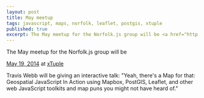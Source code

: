 ```yaml
---
layout: post
title: May meetup
tags: javascript, maps, norfolk, leaflet, postgis, xtuple
published: true
excerpt: The May meetup for the Norfolk.js group will be <a href="http://www.meetup.com/NorfolkJS/events/178440172/">May 19, 2014</a> at <a href="http://www.xtuple.com/">xTuple</a>.
---
```


<p>The May meetup for the Norfolk.js group will be</p>
<p><a href="http://www.meetup.com/NorfolkJS/events/178440172/">May 19, 2014</a>
  at <a href="http://www.xtuple.com/">xTuple</a>
</p>

<p>Travis Webb will be giving an interactive talk:
"Yeah, there's a Map for that: Geospatial JavaScript In Action using Mapbox, PostGIS, Leaflet,
and other web JavaScript toolkits and map puns you might not have heard of."</p>
